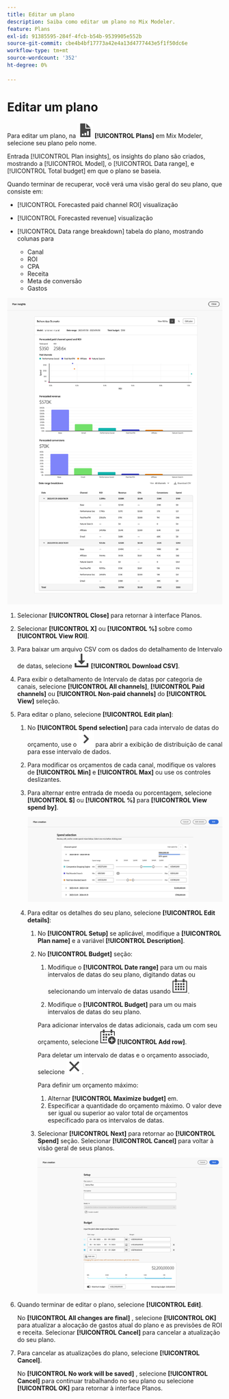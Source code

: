```yaml
---
title: Editar um plano
description: Saiba como editar um plano no Mix Modeler.
feature: Plans
exl-id: 91385595-284f-4fcb-b54b-9539905e552b
source-git-commit: cbe4b4bf17773a42e4a13d4777443e5f1f50dc6e
workflow-type: tm+mt
source-wordcount: '352'
ht-degree: 0%

---
```


# Editar um plano

Para editar um plano, na ![PLan](../assets/icons/FileChart.svg) **[!UICONTROL Plans]** em Mix Modeler, selecione seu plano pelo nome.

Entrada [!UICONTROL Plan insights], os insights do plano são criados, mostrando a [!UICONTROL Model], o [!UICONTROL Data range], e [!UICONTROL Total budget] em que o plano se baseia.

Quando terminar de recuperar, você verá uma visão geral do seu plano, que consiste em:

- [!UICONTROL Forecasted paid channel ROI] visualização
- [!UICONTROL Forecasted revenue] visualização
- [!UICONTROL Data range breakdown] tabela do plano, mostrando colunas para

   - Canal
   - ROI
   - CPA
   - Receita
   - Meta de conversão
   - Gastos

![Visão geral de um plano](../assets/overview-plan.png)

1. Selecionar **[!UICONTROL Close]** para retornar à interface Planos.

1. Selecionar **[!UICONTROL X]** ou **[!UICONTROL  %]** sobre como **[!UICONTROL View ROI]**.

1. Para baixar um arquivo CSV com os dados do detalhamento de Intervalo de datas, selecione ![Baixar](../assets/icons/Download.svg) **[!UICONTROL Download CSV]**.

1. Para exibir o detalhamento de Intervalo de datas por categoria de canais, selecione **[!UICONTROL All channels]**, **[!UICONTROL Paid channels]** ou **[!UICONTROL Non-paid channels]** do **[!UICONTROL View]** seleção.

1. Para editar o plano, selecione **[!UICONTROL Edit plan]**:

   1. No **[!UICONTROL Spend selection]** para cada intervalo de datas do orçamento, use o ![Divisa](../assets/icons/ChevronRight.svg) para abrir a exibição de distribuição de canal para esse intervalo de dados.

   1. Para modificar os orçamentos de cada canal, modifique os valores de **[!UICONTROL Min]** e **[!UICONTROL Max]** ou use os controles deslizantes.

   1. Para alternar entre entrada de moeda ou porcentagem, selecione **[!UICONTROL $]** ou **[!UICONTROL %]** para **[!UICONTROL View spend by]**.

      ![Seleção de gastos](../assets/spend-selection.png)

   1. Para editar os detalhes do seu plano, selecione **[!UICONTROL Edit details]**:

      1. No **[!UICONTROL Setup]** se aplicável, modifique a **[!UICONTROL Plan name]** e a variável **[!UICONTROL Description]**.

      1. No **[!UICONTROL Budget]** seção:

         1. Modifique o **[!UICONTROL Date range]** para um ou mais intervalos de datas do seu plano, digitando datas ou selecionando um intervalo de datas usando ![Calendário](../assets/icons/Calendar.svg).

         1. Modifique o **[!UICONTROL Budget]** para um ou mais intervalos de datas do seu plano.

         Para adicionar intervalos de datas adicionais, cada um com seu orçamento, selecione ![CalendárioAdicionar](../assets/icons/CalendarAdd.svg) **[!UICONTROL Add row]**.

         Para deletar um intervalo de datas e o orçamento associado, selecione ![Fechar](../assets/icons/Close.svg).

         Para definir um orçamento máximo:

         1. Alternar **[!UICONTROL Maximize budget]** em.
         1. Especificar a quantidade do orçamento máximo. O valor deve ser igual ou superior ao valor total de orçamentos especificado para os intervalos de datas.

      1. Selecionar **[!UICONTROL Next]** para retornar ao **[!UICONTROL Spend]** seção. Selecionar **[!UICONTROL Cancel]** para voltar à visão geral de seus planos.

         ![Detalhes do plano](../assets/plan-details.png)


1. Quando terminar de editar o plano, selecione **[!UICONTROL Edit]**.

   No **[!UICONTROL All changes are final]** , selecione **[!UICONTROL OK]** para atualizar a alocação de gastos atual do plano e as previsões de ROI e receita. Selecionar **[!UICONTROL Cancel]** para cancelar a atualização do seu plano.

1. Para cancelar as atualizações do plano, selecione **[!UICONTROL Cancel]**.

   No **[!UICONTROL No work will be saved]** , selecione **[!UICONTROL Cancel]** para continuar trabalhando no seu plano ou selecione **[!UICONTROL OK]** para retornar à interface Planos.
